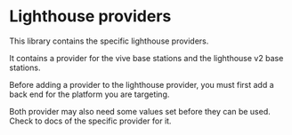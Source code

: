 # Lighthouse providers

This library contains the specific lighthouse providers.

It contains a provider for the vive base stations and the lighthouse v2 base stations.

Before adding a provider to the lighthouse provider, you must first add a back end for the platform
you are targeting.

Both provider may also need some values set before they can be used. Check to docs of the specific
provider for it.
